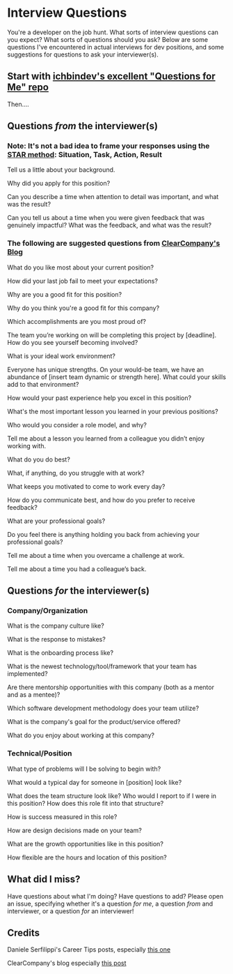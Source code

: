 # Interview Questions

You're a developer on the job hunt. What sorts of interview questions can you expect? What sorts of questions should you ask? Below are some questions I've encountered in actual interviews for dev positions, and some suggestions for questions to ask your interviewer(s).

## Start with [ichbindev's excellent "Questions for Me" repo](https://github.com/ichbindev/QuestionsForMe)

Then....

## Questions *from* the interviewer(s)

### **Note**: It's not a bad idea to frame your responses using the [STAR method](https://www.thebalancecareers.com/what-is-the-star-interview-response-technique-2061629): Situation, Task, Action, Result

Tell us a little about your background.

Why did you apply for this position?

Can you describe a time when attention to detail was important, and what was the result?

Can you tell us about a time when you were given feedback that was genuinely impactful? What was the feedback, and what was the result?

### The following are suggested questions from [ClearCompany's Blog](https://blog.clearcompany.com/unique-candidate-screening-questions?utm_campaign=*TOFU%20-%20ATS&utm_content=185677395&utm_medium=social&utm_source=linkedin&hss_channel=lcp-2944518)

What do you like most about your current position?

How did your last job fail to meet your expectations?

Why are you a good fit for this position?

Why do you think you're a good fit for this company?

Which accomplishments are you most proud of?

The team you’re working on will be completing this project by [deadline]. How do you see yourself becoming involved?

What is your ideal work environment?

Everyone has unique strengths. On your would-be team, we have an abundance of [insert team dynamic or strength here]. What could your skills add to that environment?

How would your past experience help you excel in this position?

What's the most important lesson you learned in your previous positions?

Who would you consider a role model, and why?

Tell me about a lesson you learned from a colleague you didn’t enjoy working with.

What do you do best?

What, if anything, do you struggle with at work?

What keeps you motivated to come to work every day?

How do you communicate best, and how do you prefer to receive feedback?

What are your professional goals?

Do you feel there is anything holding you back from achieving your professional goals?

Tell me about a time when you overcame a challenge at work.

Tell me about a time you had a colleague’s back.

## Questions *for* the interviewer(s)

### Company/Organization

What is the company culture like?

What is the response to mistakes?

What is the onboarding process like?

What is the newest technology/tool/framework that your team has implemented?

Are there mentorship opportunities with this company (both as a mentor and as a mentee)?

Which software development methodology does your team utilize?

What is the company's goal for the product/service offered?

What do you enjoy about working at this company?

### Technical/Position

What type of problems will I be solving to begin with?

What would a typical day for someone in [position] look like?

What does the team structure look like? Who would I report to if I were in this position? How does this role fit into that structure?

How is success measured in this role?

How are design decisions made on your team?

What are the growth opportunities like in this position?

How flexible are the hours and location of this position?

## What did I miss?

Have questions about what I'm doing? Have questions to add? Please open an issue, specifying whether it's a question *for me*, a question *from* and interviewer, or a question *for* an interviewer!

## Credits

Daniele Serfilippi's Career Tips posts, especially [this one](https://www.linkedin.com/posts/daniele-serfilippi_interview-activity-6864125563381022720-FEnC)

ClearCompany's blog especially [this post](https://blog.clearcompany.com/unique-candidate-screening-questions?utm_campaign=*TOFU%20-%20ATS&utm_content=185677395&utm_medium=social&utm_source=linkedin&hss_channel=lcp-2944518)